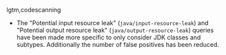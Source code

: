 lgtm,codescanning
* The "Potential input resource leak" (`java/input-resource-leak`) and "Potential output resource leak" (`java/output-resource-leak`) queries have been made more specific to only consider JDK classes and subtypes. Additionally the number of false positives has been reduced.
